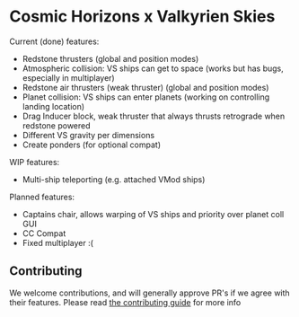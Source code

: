 # Cosmic Horizons x Valkyrien Skies

Current (done) features:
- Redstone thrusters (global and position modes)
- Atmospheric collision: VS ships can get to space (works but has bugs, especially in multiplayer)
- Redstone air thrusters (weak thruster) (global and position modes)
- Planet collision: VS ships can enter planets (working on controlling landing location)
- Drag Inducer block, weak thruster that always thrusts retrograde when redstone powered
- Different VS gravity per dimensions
- Create ponders (for optional compat)

WIP features:
- Multi-ship teleporting (e.g. attached VMod ships)

Planned features:
- Captains chair, allows warping of VS ships and priority over planet coll GUI
- CC Compat
- Fixed multiplayer :(


## Contributing
We welcome contributions, and will generally approve PR's if we agree with their features.
Please read [the contributing guide](CONTRIBUTING.md) for more info
